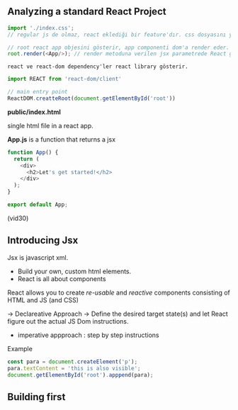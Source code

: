 




## Analyzing a standard React Project

```js
import './index.css';
// regular js de olmaz, react eklediği bir feature'dır. css dosyasını yükleme yapar.

```

```js
// root react app objesini gösterir, app componenti dom'a render eder.
root.render(<App/>); // render metoduna verilen jsx parametrede React getirdiği bir feature'dır.

```

```
react ve react-dom dependency'ler react library gösterir.

```

```js
import REACT from 'react-dom/client'

// main entry point
ReactDOM.creatteRoot(document.getElementById('root'))

```

**public/index.html**

single html file in a react app. 


**App.js** is a function that returns a jsx 

```js
function App() {
  return (
    <div>
      <h2>Let's get started!</h2>
    </div>
  );
}

export default App;

```

(vid30)

## Introducing Jsx

Jsx is javascript xml.

- Build your own, custom html elements.
- React is all about components

React allows you to create *re-usable* and *reactive* components consisting of HTML and JS (and CSS)

-> Declareative Approach -> Define the desired target state(s) and let React figure out the actual JS Dom instructions.

- imperative appproach : step by step instructions

Example

```js
const para = document.createElement('p');
para.textContent = 'this is also visible';
document.getElementById('root').apppend(para);
```

## Building first 

